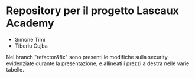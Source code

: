 # Repository per il progetto Lascaux Academy

- Simone Timi
- Tiberiu Cujba

Nel branch "refactor&fix" sono presenti le modifiche sulla security evidenziate durante la presentazione, e allineati i prezzi a destra nelle varie tabelle.
